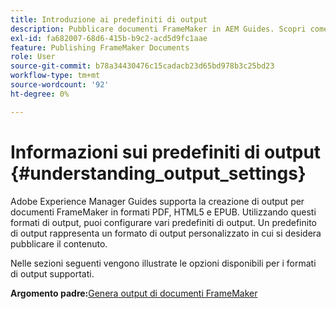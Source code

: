 ```yaml
---
title: Introduzione ai predefiniti di output
description: Pubblicare documenti FrameMaker in AEM Guides. Scopri come generare l’output per i documenti FrameMaker in formati PDF, HTML5 e EPUB.
exl-id: fa682007-68d6-415b-b9c2-acd5d9fc1aae
feature: Publishing FrameMaker Documents
role: User
source-git-commit: b78a34430476c15cadacb23d65bd978b3c25bd23
workflow-type: tm+mt
source-wordcount: '92'
ht-degree: 0%

---
```


# Informazioni sui predefiniti di output {#understanding_output_settings}

Adobe Experience Manager Guides supporta la creazione di output per documenti FrameMaker in formati PDF, HTML5 e EPUB. Utilizzando questi formati di output, puoi configurare vari predefiniti di output. Un predefinito di output rappresenta un formato di output personalizzato in cui si desidera pubblicare il contenuto.

Nelle sezioni seguenti vengono illustrate le opzioni disponibili per i formati di output supportati.

**Argomento padre:**&#x200B;[ Genera output di documenti FrameMaker](fm-output-generatation.md)
